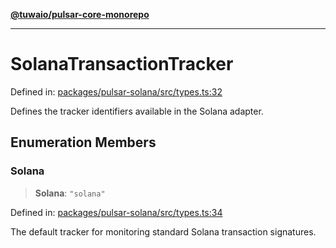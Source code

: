 [**@tuwaio/pulsar-core-monorepo**](../../../README.md)

***

# SolanaTransactionTracker

Defined in: [packages/pulsar-solana/src/types.ts:32](https://github.com/TuwaIO/pulsar-core/blob/c3ad8144f2008a57a67fac346389a8c64145db47/packages/pulsar-solana/src/types.ts#L32)

Defines the tracker identifiers available in the Solana adapter.

## Enumeration Members

### Solana

> **Solana**: `"solana"`

Defined in: [packages/pulsar-solana/src/types.ts:34](https://github.com/TuwaIO/pulsar-core/blob/c3ad8144f2008a57a67fac346389a8c64145db47/packages/pulsar-solana/src/types.ts#L34)

The default tracker for monitoring standard Solana transaction signatures.

